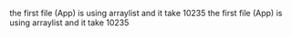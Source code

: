 the first file (App) is using arraylist and it take 10235
the first file (App) is using arraylist and it take 10235